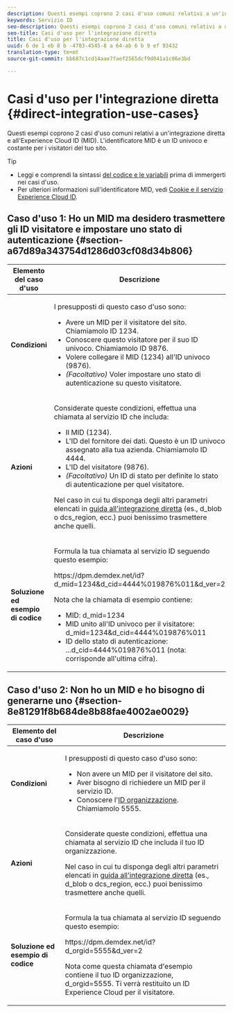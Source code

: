 ```yaml
---
description: Questi esempi coprono 2 casi d'uso comuni relativi a un'integrazione diretta e all'Experience Cloud ID (MID). L'identificatore MID è un ID univoco e costante per i visitatori del tuo sito.
keywords: Servizio ID
seo-description: Questi esempi coprono 2 casi d'uso comuni relativi a un'integrazione diretta e all'Experience Cloud ID (MID). L'identificatore MID è un ID univoco e costante per i visitatori del tuo sito.
seo-title: Casi d'uso per l'integrazione diretta
title: Casi d'uso per l'integrazione diretta
uuid: 6 de 1 eb 8 b -4783-4545-8 a 64-ab 6 b 9 ef 93432
translation-type: tm+mt
source-git-commit: bb687c1cd14aae7faef2565dcf9d041a1c06e3bd

---
```



# Casi d&#39;uso per l&#39;integrazione diretta {#direct-integration-use-cases}

Questi esempi coprono 2 casi d&#39;uso comuni relativi a un&#39;integrazione diretta e all&#39;Experience Cloud ID (MID). L&#39;identificatore MID è un ID univoco e costante per i visitatori del tuo sito.

>[!TIP]
>
>* Leggi e comprendi la sintassi [del codice e le variabili](../mcvid-implementation-guides/mcvid-direct-integration.md#concept-4cd3206a84bb4687af0b312ae09648b9) prima di immergerti nei casi d&#39;uso.
>* Per ulteriori informazioni sull&#39;identificatore MID, vedi [Cookie e il servizio Experience Cloud ID](../mcvid-introduction/mcvid-cookies.md).
>



## Caso d&#39;uso 1: Ho un MID ma desidero trasmettere gli ID visitatore e impostare uno stato di autenticazione {#section-a67d89a343754d1286d03cf08d34b806}

<table id="table_DA8840FCB51541109FE6DF20430E8924"> 
 <thead> 
  <tr> 
   <th colname="col1" class="entry"> Elemento del caso d'uso </th> 
   <th colname="col2" class="entry"> Descrizione </th> 
  </tr> 
 </thead>
 <tbody> 
  <tr> 
   <td colname="col1"> <p> <b>Condizioni</b> </p> </td> 
   <td colname="col2"> <p>I presupposti di questo caso d'uso sono: </p> 
    <ul id="ul_F20231F83EE84889B78971A64E758757"> 
     <li id="li_20F3E96493724CD2BAF4B20AEE5CBF23">Avere un MID per il visitatore del sito. Chiamiamolo ID 1234. </li> 
     <li id="li_A358C58CC58C4FCBB7250F5ED108AA71">Conoscere questo visitatore per il suo ID univoco. Chiamiamolo ID 9876. </li> 
     <li id="li_D93CE7182EBE4927A5C7A0BF414C03BC">Volere collegare il MID (1234) all'ID univoco (9876). </li> 
     <li id="li_4611146E56624C2AB647733487A3F046"> <i>(Facoltativo)</i> Voler impostare uno stato di autenticazione su questo visitatore. </li> 
    </ul> </td> 
  </tr> 
  <tr> 
   <td colname="col1"> <p> <b>Azioni</b> </p> </td> 
   <td colname="col2"> <p>Considerate queste condizioni, effettua una chiamata al servizio ID che includa: </p> 
    <ul id="ul_9ECB1A65266644E89E949C57D202D5A4"> 
     <li id="li_10A6F5A9C54D44A08F4F2E405E6019E2">Il MID (1234). </li> 
     <li id="li_4869572B40E54C54B88A2474DAC475A8">L'ID del fornitore dei dati. Questo è un ID univoco assegnato alla tua azienda. Chiamiamolo ID 4444. </li> 
     <li id="li_05C8ED47488C4E289D84093127EC7B19">L'ID del visitatore (9876). </li> 
     <li id="li_3D1556AD18C843828A362CC604A9F76B"> <i>(Facoltativo)</i> Un ID di stato per definite lo stato di autenticazione per quel visitatore. </li> 
    </ul> <p>Nel caso in cui tu disponga degli altri parametri elencati in <a href="../mcvid-implementation-guides/mcvid-direct-integration.md#concept-4cd3206a84bb4687af0b312ae09648b9" format="dita" scope="local">guida all'integrazione diretta</a> (es.,<span class="codeph"> d_blob</span> o <span class="codeph">dcs_region</span>, ecc.) puoi benissimo trasmettere anche quelli. </p> </td> 
  </tr> 
  <tr> 
   <td colname="col1"> <p> <b>Soluzione ed esempio di codice</b> </p> </td> 
   <td colname="col2"> <p>Formula la tua chiamata al servizio ID seguendo questo esempio: </p> <p> <span class="codeph">https://dpm.demdex.net/id?d_mid=1234&amp;d_cid=4444%019876%011&amp;d_ver=2</span> </p> <p>Nota che la chiamata di esempio contiene: </p> 
    <ul id="ul_0667FBFD8D3C46BDBD027F484691EC97"> 
     <li id="li_FAB1FAE703DB48D1A32EE72684028964">MID: <span class="codeph">d_mid=1234</span> </li> 
     <li id="li_C97B74FF444F4BB4B4A5CB1CBBE52249">MID unito all'ID univoco per il visitatore: <span class="codeph">d_mid=1234&amp;d_cid=4444%019876%011</span> </li> 
     <li id="li_D428DBF765234DD78DDF152C5EE8AB69">ID dello stato di autenticazione: <span class="codeph">...d_cid=4444%019876%011</span> (nota: corrisponde all'ultima cifra). </li> 
    </ul> </td> 
  </tr> 
 </tbody> 
</table>

## Caso d&#39;uso 2: Non ho un MID e ho bisogno di generarne uno {#section-8e81291f8b684de8b88fae4002ae0029}

<table id="table_666A92693F8A413096DF6A64770C1141"> 
 <thead> 
  <tr> 
   <th colname="col1" class="entry"> Elemento del caso d'uso </th> 
   <th colname="col2" class="entry"> Descrizione </th> 
  </tr> 
 </thead>
 <tbody> 
  <tr> 
   <td colname="col1"> <p> <b>Condizioni</b> </p> </td> 
   <td colname="col2"> <p>I presupposti di questo caso d'uso sono: </p> 
    <ul id="ul_BF3BD821907B46A4B2EFA63146D35722"> 
     <li id="li_E658AE0671D14558B65FDD8992F25996">Non avere un MID per il visitatore del sito. </li> 
     <li id="li_28A48BB3F71C4E4297F95A2D3E10AD7B">Aver bisogno di richiedere un MID per il servizio ID. </li> 
     <li id="li_E2C306B9308D41E5BFE2F23EF48F5A41">Conoscere l'<a href="../mcvid-reference/mcvid-requirements.md#section-a02f537129a64ffbb690d5738d360c26" format="dita" scope="local">ID organizzazione</a>. Chiamiamolo 5555. </li> 
    </ul> </td> 
  </tr> 
  <tr> 
   <td colname="col1"> <p> <b>Azioni</b> </p> </td> 
   <td colname="col2"> <p>Considerate queste condizioni, effettua una chiamata al servizio ID che includa il tuo ID organizzazione. </p> <p>Nel caso in cui tu disponga degli altri parametri elencati in <a href="../mcvid-implementation-guides/mcvid-direct-integration.md#concept-4cd3206a84bb4687af0b312ae09648b9" format="dita" scope="local">guida all'integrazione diretta</a> (es.,<span class="codeph"> d_blob</span> o <span class="codeph">dcs_region</span>, ecc.) puoi benissimo trasmettere anche quelli. </p> </td> 
  </tr> 
  <tr> 
   <td colname="col1"> <p> <b>Soluzione ed esempio di codice</b> </p> </td> 
   <td colname="col2"> <p>Formula la tua chiamata al servizio ID seguendo questo esempio: </p> <p> <span class="codeph">https://dpm.demdex.net/id?d_orgid=5555&amp;d_ver=2</span> </p> <p>Nota come questa chiamata d'esempio contiene il tuo ID organizzazione, <span class="codeph">d_orgid=5555</span>. Ti verrà restituito un ID <span class="keyword">Experience Cloud</span> per il visitatore. </p> </td> 
  </tr> 
 </tbody> 
</table>


